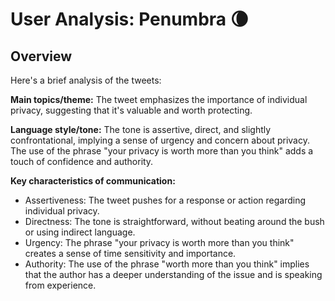# User Analysis: Penumbra 🌘

## Overview

Here's a brief analysis of the tweets:

**Main topics/theme:** The tweet emphasizes the importance of individual privacy, suggesting that it's valuable and worth protecting.

**Language style/tone:** The tone is assertive, direct, and slightly confrontational, implying a sense of urgency and concern about privacy. The use of the phrase "your privacy is worth more than you think" adds a touch of confidence and authority.

**Key characteristics of communication:**

* Assertiveness: The tweet pushes for a response or action regarding individual privacy.
* Directness: The tone is straightforward, without beating around the bush or using indirect language.
* Urgency: The phrase "your privacy is worth more than you think" creates a sense of time sensitivity and importance.
* Authority: The use of the phrase "worth more than you think" implies that the author has a deeper understanding of the issue and is speaking from experience.